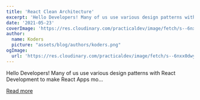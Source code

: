 ```yaml
---
title: 'React Clean Architecture'
excerpt: 'Hello Developers! Many of us use various design patterns with React Development to make React Apps mo...'
date: '2021-05-23'
coverImage: 'https://res.cloudinary.com/practicaldev/image/fetch/s--6nxx0dwy--/c_imagga_scale,f_auto,fl_progressive,h_420,q_auto,w_1000/https://dev-to-uploads.s3.amazonaws.com/uploads/articles/j0n9nxt1ds3g6c1gs335.jpg'
author:
  name: Koders
  picture: "assets/blog/authors/koders.png"
ogImage:
  url: 'https://res.cloudinary.com/practicaldev/image/fetch/s--6nxx0dwy--/c_imagga_scale,f_auto,fl_progressive,h_420,q_auto,w_1000/https://dev-to-uploads.s3.amazonaws.com/uploads/articles/j0n9nxt1ds3g6c1gs335.jpg'
---
```


Hello Developers! Many of us use various design patterns with React Development to make React Apps mo...

[Read more](https://dev.to/kpiteng/react-clean-architecture-114f)
